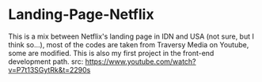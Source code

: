 # Landing-Page-Netflix
This is a mix between Netflix's landing page in IDN and USA (not sure, but I think so...), most of the codes are taken from Traversy Media on Youtube, some are modified.
This is also my first project in the front-end development path.
src: https://www.youtube.com/watch?v=P7t13SGytRk&t=2290s
